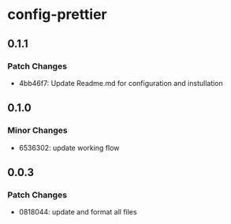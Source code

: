 # config-prettier

## 0.1.1

### Patch Changes

- 4bb46f7: Update Readme.md for configuration and instullation

## 0.1.0

### Minor Changes

- 6536302: update working flow

## 0.0.3

### Patch Changes

- 0818044: update and format all files
